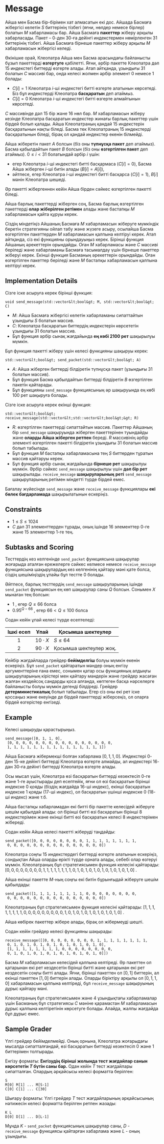 # Message

Айша мен Басма бір-бірімен хат алмасатын екі дос.
Айшада Басмаға жібергісі келетін $S$ биттерінің тізбегі (яғни, нөлдер немесе бірлер) болатын $M$ хабарламасы бар.
Айша Басмаға **пакеттер** жіберу арқылы хабарласады.
Пакет – $0$-ден $30$-ға дейінгі индекстермен нөмірленген $31$ биттерінің тізбегі.
Айша Басмаға бірнеше пакеттер жіберу арқылы $M$ хабарламасын жібергісі келеді.

Өкінішке орай, Клеопатра Айша мен Басма арасындағы байланысты бұзып пакеттерді **өзгертуге** қабілетті.
Яғни, әрбір пакетте Клеопатра дәл $15$ индекстегі биттерді өзгерте алады.
Атап айтқанда, ұзындығы $31$ болатын $C$ массиві бар,
 онда келесі жолмен әрбір элемент $0$ немесе $1$ болады:

* $C[i] = 1$ Клеопатра $i$-ші индекстегі битті өзгерте алатынын көрсетеді.
  Біз бұл индекстерді Клеопатра **басқаратын** деп атаймыз.
* $C[i] = 0$ Клеопатра $i$-ші индекстегі битті өзгерте алмайтынын көрсетеді.

$C$ массивінде дәл $15$ бір және $16$ нөл бар.
$M$ хабарламасын жіберу кезінде Клеопатра басқаратын индекстер жинағы барлық пакеттер үшін бірдей болып қалады.
Айша Клеопатраның қандай $15$ индекстерін басқаратынын нақты біледі.
Басма тек Клеопатраның $15$ индекстердi басқаратынын біледі, бірақ ол қандай индекстер екенін білмейді.

Айша жіберетін пакет $A$ болсын
 (біз оны **түпнұсқа пакет** деп атаймыз).
Басма қабылдайтын пакет $B$ болсын
 (біз оны **өзгертілген пакет** деп атаймыз).
$0 \leq i < 31$ болатындай әрбір $i$ үшін:
* егер Клеопатра $i$-ші индекстегі битті басқармаса ($C[i]=0$),
   Басма Айша жіберген $i$-ші битін алады ($B[i]=A[i]$),
* әйтпесе, егер Клеопатра $i$-ші индекстегі битті басқарса ($C[i]=1$),
   $B[i]$ мәнін Клеопатра шешеді.

Әр пакетті жібергеннен кейін Айша бірден сәйкес өзгертілген пакетті біледі.

Айша барлық пакеттерді жіберген соң,
Басма барлық өзгертілген пакеттерді **олар жіберілген ретімен** алады және бастапқы $M$ хабарламасын қайта құруы керек.

Сіздің міндетіңіз Айшаның Басмаға $M$ хабарламасын жіберуге мүмкіндік беретін стратегияны ойлап табу және жүзеге асыру, осылайша Басма өзгертілген пакеттерден $M$ хабарламасын қалпына келтіруі керек.
Атап айтқанда, сіз екі функцияны орындауыңыз керек.
Бірінші функция Айшаның әрекеттерін орындайды.
Оған $M$ хабарламасы және $C$ массиві беріледі және хабарламаны Басмаға тасымалдау үшін бірнеше пакеттер жіберуі керек.
Екінші функция Басманың әрекеттерін орындайды.
Оған өзгертілген пакеттер беріледі және $M$ бастапқы хабарламасын қалпына келтіруі керек.

## Implementation Details

Сізге іске асыруға керек бірінші функция:

```
void send_message(std::vector&lt;bool&gt; M, std::vector&lt;bool&gt; C)
```

* $M$: Айша Басмаға жібергісі келетін хабарламаны сипаттайтын ұзындығы $S$ болатын массив.
* $C$: Клеопатра басқаратын биттердің индекстерін көрсететін ұзындығы $31$ болатын массив.
* Бұл функция әрбір сынақ жағдайында **ең көбі 2100 рет** шақырылуы мүмкін.

Бұл функция пакетті жіберу үшін келесі функцияны шақыруы керек:

```
std::vector&lt;bool&gt; send_packet(std::vector&lt;bool&gt; A)
```

* $A$: Айша жіберген биттерді білдіретін түпнұсқа пакет (ұзындығы $31$ болатын массив).
* Бұл функция Басма қабылдайтын биттерді білдіретін $B$ өзгертілген пакетін қайтарады.
* Бұл функцияны `send_message` функциясының әр шақыруында ең көбі $100$ рет шақыруға болады.

Сізге іске асыруға керек екінші функция:

```
std::vector&lt;bool&gt; receive_message(std::vector&lt;std::vector&lt;bool&gt;&gt; R)
```

* $R$: өзгертілген пакеттерді сипаттайтын массив.
  Пакеттер Айшаның бір `send_message` шақыруында жіберген пакеттерінен туындайды және **оларды Айша жіберген ретпен** береді.
  $R$ массивінің әрбір элементі өзгертілген пакетті білдіретін ұзындығы $31$ болатын массив болып табылады.
* Бұл функция $M$ бастапқы хабарламасына тең $S$ биттерден тұратын массив қайтаруы керек.
* Бұл функция әрбір сынақ жағдайында **бірнеше рет** шақырылуы мүмкін. Әрбір сәйкес `send_message` шақырылуы үшін **дәл бір рет** шақырылады.
  `receive_message` **шақыруларының** **реті** `send_message` шақыруларының ретімен міндетті түрде бірдей емес.

Бағалау жүйесінде `send_message` және `receive_message` функциялары **екі бөлек бағдарламада** шақырылатынын ескеріңіз.

## Constraints

* $1 \leq S \leq 1024$
* $C$ дәл $31$ элементтерден тұрады, оның ішінде $16$ элементтер $0$-ге және $15$ элементтер $1$-ге тең.

## Subtasks and Scoring

Тесттердің кез келгенінде ``send_packet`` функциясына шақырулар жоғарыда аталған ережелерге сәйкес келмесе немесе `receive_message` функциясына шақырулардың кез келгенінің қайтару мәні қате болса, сіздің шешіміңіздің ұпайы бұл тестте $0$ болады.

Әйтпесе, барлық тесттердің `send_message` шақыруларының ішінде `send_packet` функциясын ең көп шақырулар саны $Q$ болсын.
Сонымен $X$ мынаған тең болсын:
- $1$ , егер $Q \leq 66$ болса
- $0.95 ^ {Q - 66}$ , егер $66 < Q \leq 100$ болса

Содан кейін ұпай келесі түрде есептеледі:


| Ішкі есеп | Ұпай | Қосымша шектеулер |
| :-----: | :----: | -------------------------------- |
| 1 | $10 \cdot X$ | $S \leq 64$
| 2 | $90 \cdot X$ | Қосымша шектеулер жоқ.

Кейбір жағдайларда грейдер **бейімделгіш** болуы мүмкін екенін ескеріңіз. 
Бұл `send_packet` қайтаратын мәндер оның енгізу аргументтеріне ғана емес, сонымен қатар осы функцияның алдыңғы шақыруларының кірістері мен қайтару мәндерін және грейдер жасаған жалған кездейсоқ сандарды қоса алғанда, көптеген басқа нәрселерге байланысты болуы мүмкін дегенді білдіреді. 
Грейдер **детерминистикалық** болып табылады. Егер сіз оны екі рет іске қоссаңыз және екеуінде де бірдей пакеттерді жіберсеңіз, ол оларға бірдей өзгерістер енгізеді.

## Example

Келесі шақыруды қарастырыңыз.

```
send_message([0, 1, 1, 0],
 [0, 0, 0, 0, 0, 0, 0, 0, 0, 0, 0, 0, 0, 0, 0, 0,
 1, 1, 1, 1, 1, 1, 1, 1, 1, 1, 1, 1, 1, 1, 1])
```

Айша Басмаға жібермекші болған хабарлама $[0, 1, 1, 0]$.
Индекстері $0$-ден $15$-ке дейінгі биттерді Клеопатра өзгерте алмайды, ал индекстері $16$-дан $30$-ға дейінгі биттерді Клеопатра өзгерте алады.

Осы мысал үшін, Клеопатра өзі басқаратын биттерді кезектесіп $0$-ге және $1$-ге ауыстырады деп есептейік, яғни ол өзі басқаратын бірінші индекске $0$ қояды (біздің жағдайда $16$-ші индекс), екінші басқаратын индекске $1$ қояды ($17$-ші индекс), ол басқаратын үшінші индекске $0$ ($18$-ші индекс) және т.б.

Айша бастапқы хабарламадан екі битті бір пакетте келесідей жіберуге шешім қабылдай алады: ол бірінші битті өзі басқаратын бірінші $8$ индекстерімен және екінші битті өзі басқаратын келесі $8$ индекстерімен жібереді.

Содан кейін Айша келесі пакетті жіберуді таңдайды:

```
send_packet([0, 0, 0, 0, 0, 0, 0, 0, 1, 1, 1, 1, 1, 1, 1, 1,
 0, 0, 0, 0, 0, 0, 0, 0, 0, 0, 0, 0, 0, 0, 0])
```

Клеопатра соңғы $15$ индекстердегі биттерді өзгерте алатынын ескеріңіз, сондықтан Айша оларды ерікті түрде орната алады, себебі олар өзгеруі мүмкін.
Клеопатраның бұл стратегиясымен функция келесіні қайтарады: $[0, 0, 0, 0, 0, 0, 0, 0, 1, 1, 1, 1, 1, 1, 1, 1, 0, 1, 0, 1, 0, 1, 0, 1, 0, 1, 0, 1, 0, 1, 0]$ .

Айша екінші пакетте $M$-ның соңғы екі битін бұрынғыдай жіберуге шешім қабылдады:

```
send_packet([1, 1, 1, 1, 1, 1, 1, 1, 0, 0, 0, 0, 0, 0, 0, 0,
 0, 0, 0, 0, 0, 0, 0, 0, 0, 0, 0, 0, 0, 0, 0])
```

Клеопатраның бұл стратегиясымен функция келесіні қайтарады: $[1, 1, 1, 1, 1, 1, 1, 1, 0, 0, 0, 0, 0, 0, 0, 0, 0, 1, 0, 1, 0, 1, 0, 1, 0, 1, 0, 1, 0, 1, 0]$ .

Айша көбірек пакеттер жібере алады, бірақ ол жібермеуді шешті.

Содан кейін грейдер келесі функцияны шақырады:

```
receive_message([[0, 0, 0, 0, 0, 0, 0, 0, 1, 1, 1, 1, 1, 1, 1, 1,
 0, 1, 0, 1, 0, 1, 0, 1, 0, 1, 0, 1, 0, 1, 0],
 [1, 1, 1, 1, 1, 1, 1, 1, 0, 0, 0, 0, 0, 0, 0, 0,
 0, 1, 0, 1, 0, 1, 0, 1, 0, 1, 0, 1, 0, 1, 0]])
```

Басма $M$ хабарламасын келесідей қалпына келтіреді.
Әр пакеттен ол қатарынан екі рет кездесетін бірінші битті және қатарынан екі рет кездесетін соңғы битті алады.
Яғни, бірінші пакеттен ол $[0, 1]$ биттерін, ал екінші пакеттен $[1, 0]$ биттерін алады.
Оларды біріктіру арқылы ол $[0, 1, 1, 0]$ хабарламасын қалпына келтіреді, бұл `receive_message` шақыруының дұрыс қайтару мәні.

Клеопатраның бұл стратегиясымен және $4$ ұзындықтағы хабарламалар үшін Басманың бұл стратегиясы $C$ мәніне қарамастан $M$ хабарламасын дұрыс қалпына келтіретінін көрсетуге болады.
Алайда, жалпы жағдайда бұл дұрыс емес.

## Sample Grader

Үлгі грейдер бейімделмейді.
Оның орнына, Клеопатра жоғарыдағы мысалда сипатталғандай, өзі басқаратын биттерді кезектесіп $0$ және $1$ биттерімен толтырады.

Енгізу форматы: **Енгізудің бірінші жолында тест жағдайлар санын көрсететін $T$ бүтін саны бар.**
Одан кейін $T$ тест жағдайлары сипатталған.
Олардың әрқайсысы келесі форматта берілген:

```
S
M[0] M[1] ... M[S-1]
C[0] C[1] ... C[30]
```

Шығару форматы:
Үлгі грейдер $T$ тест жағдайларының әрқайсысының нәтижесін келесі форматта берілген ретпен жазады:

```
K L
D[0] D[1] ... D[L-1]
```

Мұнда $K$ - `send_packet` функциясының шақырулар саны, $D$ - `receive_message` функциясы қайтарған хабарлама және $L$ - оның ұзындығы.